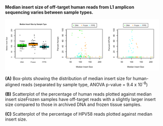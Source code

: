 **Median insert size of off-target human reads from L1 amplicon sequencing varies between sample types.**

![hg19-Aligned Median Insert Size](Insert_Size_Figure.png "hg19-Aligned Median Insert Size")



**(A)** Box-plots showing the distribution of median insert size for human-aligned reads (separated by sample type, ANOVA p-value = 9.4 x 10<sup>-8</sup>)

**(B)** Scatterplot of the percentage of human reads plotted against median insert sizeFrozen samples have off-target reads with a slightly larger insert size compared to those in archived DNA and frozen tissue samples.

**(C)** Scatterplot of the percentage of HPV58 reads plotted against median insert size.
